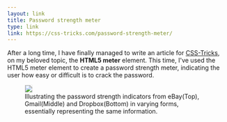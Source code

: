 ```yaml
---
layout: link
title: Password strength meter
type: link
link: https://css-tricks.com/password-strength-meter/
---
```


After a long time, I have finally managed to write an article for [CSS-Tricks](https://css-tricks.com/), on my
beloved topic, the **HTML5 meter** element. This time, I've used the HTML5 meter element
to create a password strength meter, indicating the user how easy or difficult
is to crack the password.

<figure>
    <img src="http://res.cloudinary.com/dw9fem4ki/image/upload/password-strength-meters_trp34k.png" style="border: 1px solid #eee">
    <figcaption>Illustrating the password strength indicators from eBay(Top), Gmail(Middle) and Dropbox(Bottom)
    in varying forms, essentially representing the same information.</figcaption>
</figure>
